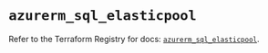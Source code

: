 # `azurerm_sql_elasticpool`

Refer to the Terraform Registry for docs: [`azurerm_sql_elasticpool`](https://registry.terraform.io/providers/hashicorp/azurerm/3.110.0/docs/resources/sql_elasticpool).
